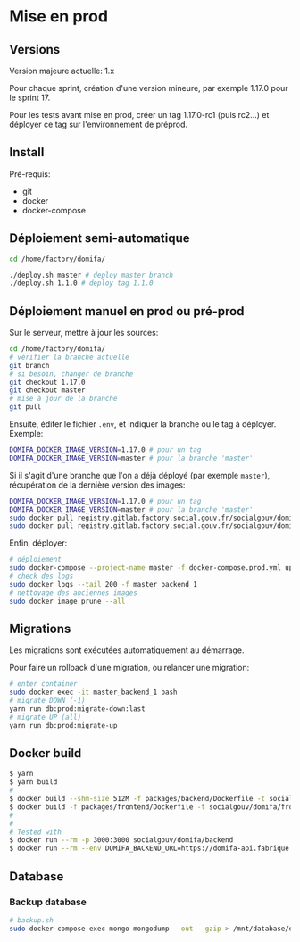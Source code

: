 # Mise en prod

## Versions

Version majeure actuelle: 1.x

Pour chaque sprint, création d'une version mineure, par exemple 1.17.0 pour le sprint 17.

Pour les tests avant mise en prod, créer un tag 1.17.0-rc1 (puis rc2...) et déployer ce tag sur l'environnement de préprod.

## Install

Pré-requis:

- git
- docker
- docker-compose

## Déploiement semi-automatique

```bash
cd /home/factory/domifa/

./deploy.sh master # deploy master branch
./deploy.sh 1.1.0 # deploy tag 1.1.0
```

## Déploiement manuel en prod ou pré-prod

Sur le serveur, mettre à jour les sources:

```bash
cd /home/factory/domifa/
# vérifier la branche actuelle
git branch
# si besoin, changer de branche
git checkout 1.17.0
git checkout master
# mise à jour de la branche
git pull
```

Ensuite, éditer le fichier `.env`, et indiquer la branche ou le tag à déployer. Exemple:

```bash
DOMIFA_DOCKER_IMAGE_VERSION=1.17.0 # pour un tag
DOMIFA_DOCKER_IMAGE_VERSION=master # pour la branche 'master'
```

Si il s'agit d'une branche que l'on a déjà déployé (par exemple `master`), récupération de la dernière version des images:

```bash
DOMIFA_DOCKER_IMAGE_VERSION=1.17.0 # pour un tag
DOMIFA_DOCKER_IMAGE_VERSION=master # pour la branche 'master'
sudo docker pull registry.gitlab.factory.social.gouv.fr/socialgouv/domifa/backend:${DOMIFA_DOCKER_IMAGE_VERSION}
sudo docker pull registry.gitlab.factory.social.gouv.fr/socialgouv/domifa/frontend:${DOMIFA_DOCKER_IMAGE_VERSION}
```

Enfin, déployer:

```bash
# déploiement
sudo docker-compose --project-name master -f docker-compose.prod.yml up --build -d --remove-orphans --force-recreate
# check des logs
sudo docker logs --tail 200 -f master_backend_1
# nettoyage des anciennes images
sudo docker image prune --all
```

## Migrations

Les migrations sont exécutées automatiquement au démarrage.

Pour faire un rollback d'une migration, ou relancer une migration:

```bash
# enter container
sudo docker exec -it master_backend_1 bash
# migrate DOWN (-1)
yarn run db:prod:migrate-down:last
# migrate UP (all)
yarn run db:prod:migrate-up
```

## Docker build

```sh
$ yarn
$ yarn build
#
$ docker build --shm-size 512M -f packages/backend/Dockerfile -t socialgouv/domifa/backend .
$ docker build -f packages/frontend/Dockerfile -t socialgouv/domifa/frontend .
#
#
# Tested with
$ docker run --rm -p 3000:3000 socialgouv/domifa/backend
$ docker run --rm --env DOMIFA_BACKEND_URL=https://domifa-api.fabrique.social.gouv.fr/ --env PORT=4200 -p 4200:4200 socialgouv/domifa/frontend
```

## Database

### Backup database

```bash
# backup.sh
sudo docker-compose exec mongo mongodump --out --gzip > /mnt/database/dump_`date "+%Y-%m-%d-%H-%M"`
```
